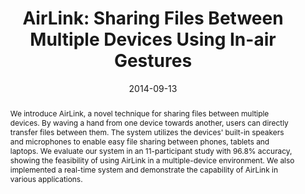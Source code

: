 ---
abstract: |-
  We introduce AirLink, a novel technique for sharing files between multiple devices. By waving a hand from one device towards another, users can directly transfer files between them. The system utilizes the devices' built-in speakers and microphones to enable easy file sharing between phones, tablets and laptops. We evaluate our system in an 11-participant study with 96.8% accuracy, showing the feasibility of using AirLink in a multiple-device environment. We also implemented a real-time system and demonstrate the capability of AirLink in various applications.
authors:
- Ke-Yu Chen
- Daniel Ashbrook
- goel
- Sung-Hyuck Lee
- Shwetak Patel
bibtex: |-
  @inproceedings{Chen:2014:ASF:2632048.2632090,
   author = {Chen, Ke-Yu and Ashbrook, Daniel and Goel, Mayank and Lee, Sung-Hyuck and Patel, Shwetak},
   title = {AirLink: Sharing Files Between Multiple Devices Using In-air Gestures},
   booktitle = {Proceedings of the 2014 ACM International Joint Conference on Pervasive and Ubiquitous Computing},
   series = {UbiComp '14},
   year = {2014},
   isbn = {978-1-4503-2968-2},
   location = {Seattle, Washington},
   pages = {565--569},
   numpages = {5},
   url = {http://doi.acm.org/10.1145/2632048.2632090},
   doi = {10.1145/2632048.2632090},
   acmid = {2632090},
   publisher = {ACM},
   address = {New York, NY, USA},
   keywords = {doppler effect, gestures, mobile phones, multipledevice environment, sensing},
  }
caption: 'AirLink allows file sharing between multiple devices by using in-air gestures and without adding new sensors.'
citation: |-
  Ke-Yu Chen, Daniel Ashbrook, Mayank Goel, Sung-Hyuck Lee, and Shwetak Patel. 2014. AirLink: sharing files between multiple devices using in-air gestures.  In Proceedings of the 2014 ACM International Joint Conference on Pervasive and Ubiquitous Computing (UbiComp '14). ACM, New York, NY, USA,  565-569. DOI=http://dx.doi.org/10.1145/2632048.2632090
conference: ACM International Joint Conference on Pervasive and Ubiquitous Computing (UbiComp) 2014
date: '2014-09-13'
image: '/images/pubs/AirLink.jpg'
pdf: /pdfs/airlink.pdf
thumbnail: '/images/pubs/AirLink.jpg'
title: 'AirLink: Sharing Files Between Multiple Devices Using In-air Gestures'
video: 'https://www.youtube.com/watch?v=fnFUv2v7Gbg'
video_embed: '<iframe width="560" height="315" src="https://www.youtube.com/embed/fnFUv2v7Gbg" frameborder="0" allowfullscreen></iframe>'
redirect_from: /projects/airlink/
---
